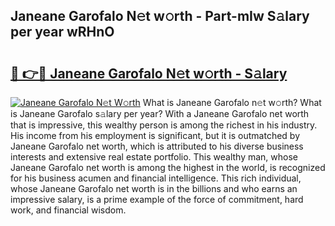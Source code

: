 ## Janeane Garofalo N𝚎t w𝚘rth - Part-mIw S𝚊lary per year wRHnO

# <h2><a href="http://gc4mtx.nevu.top/?p=Janeane+Garofalo">🔗 👉🔴 Janeane Garofalo N𝚎t w𝚘rth - S𝚊lary</a></h2>

[![Janeane Garofalo N𝚎t W𝚘rth](https://i.imgur.com/Oavwk0R.jpeg)](http://gc4mtx.nevu.top/?p=Janeane+Garofalo)
What is Janeane Garofalo n𝚎t w𝚘rth? What is Janeane Garofalo s𝚊lary per year?
With a Janeane Garofalo net worth that is impressive, this wealthy person is among the richest in his industry. His income from his employment is significant, but it is outmatched by Janeane Garofalo net worth, which is attributed to his diverse business interests and extensive real estate portfolio. This wealthy man, whose Janeane Garofalo net worth is among the highest in the world, is recognized for his business acumen and financial intelligence. This rich individual, whose Janeane Garofalo net worth is in the billions and who earns an impressive salary, is a prime example of the force of commitment, hard work, and financial wisdom.

